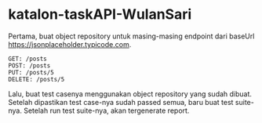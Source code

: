 # katalon-taskAPI-WulanSari

Pertama, buat object repository untuk masing-masing endpoint dari baseUrl https://jsonplaceholder.typicode.com.

	GET: /posts
	POST: /posts
	PUT: /posts/5
	DELETE: /posts/5

Lalu, buat test casenya menggunakan object repository yang sudah dibuat.
Setelah dipastikan test case-nya sudah passed semua, baru buat test suite-nya.
Setelah run test suite-nya, akan tergenerate report.
